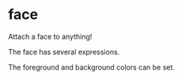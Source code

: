 # face

Attach a face to anything!

The face has several expressions.

The foreground and background colors can be set.
